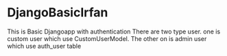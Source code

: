 # DjangoBasicIrfan
This is Basic Djangoapp with authentication
There are two type user. one is custom user which use CustomUserModel. 
The other on is admin user which use auth_user table

